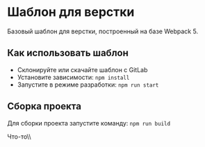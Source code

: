 # Шаблон для верстки

Базовый шаблон для верстки, построенный на базе Webpack 5.

## Как использовать шаблон
- Склонируйте или скачайте шаблон с GitLab
- Установите зависимости: ``` npm install ```
- Запустите в режиме разработки: ``` npm run start ```

## Сборка проекта
Для сборки проекта запустите команду:
``` npm run build ```


Что-то\\\